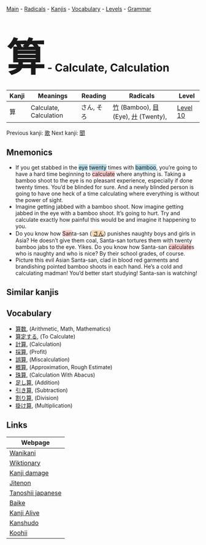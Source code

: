 <style> bigfont {font-size: 100px}</style>
[Main](../README.md) -
[Radicals](../radicals.md) -
[Kanjis](../kanjis.md) -
[Vocabulary](../vocabulary.md) -
[Levels](../levels.md) -
[Grammar](../grammar.md)
# <bigfont> 算</bigfont> - Calculate, Calculation 

| Kanji | Meanings | Reading | Radicals | Level |
| --- | --- | --- | --- | --- |
| 算 | Calculate, Calculation | さん, そろ | [竹](../radicals/竹.md) (Bamboo), [目](../radicals/目.md) (Eye), [廾](../radicals/廾.md) (Twenty),  | [Level 10](../levels/wk_level10.md) |

Previous kanji: [歌](歌.md) Next kanji: [聞](聞.md) 

## Mnemonics
 * If you get stabbed in the <span style="background-color:#ADD8E6"> eye</span> <span style="background-color:#ADD8E6"> twenty</span> times with <span style="background-color:#ADD8E6"> bamboo</span>, you’re going to have a hard time beginning to <span style="background-color:#ffcccb"> calculate</span> where anything is. Taking a bamboo shoot to the eye is no pleasant experience, especially if done twenty times. You’d be blinded for sure. And a newly blinded person is going to have one heck of a time calculating where everything is without the power of sight.
* Imagine getting jabbed with a bamboo shoot. Now imagine getting jabbed in the eye with a bamboo shoot. It’s going to hurt. Try and calculate exactly how painful this would be and imagine it happening to you.
* Do you know how <span style="background-color:#ffcccb"> San</span>ta-san (<span style="background-color:#fed8b1"> [さん](https://jisho.org/search/さん)</span>) punishes naughty boys and girls in Asia? He doesn’t give them coal, Santa-san tortures them with twenty bamboo jabs to the eye. Yikes. Do you know how Santa-san <span style="background-color:#ffcccb"> calculate</span>s who is naughty and who is nice? By their school grades, of course.
* Picture this evil Asian Santa-san, clad in blood red garments and brandishing pointed bamboo shoots in each hand. He’s a cold and calculating madman! You’d better start studying! Santa-san is watching!


## Similar kanjis
 


## Vocabulary
 * [算数](../vocabulary/算.md), (Arithmetic, Math, Mathematics)
* [算定する](../vocabulary/算.md), (To Calculate)
* [計算](../vocabulary/算.md), (Calculation)
* [採算](../vocabulary/算.md), (Profit)
* [誤算](../vocabulary/算.md), (Miscalculation)
* [概算](../vocabulary/算.md), (Approximation, Rough Estimate)
* [珠算](../vocabulary/算.md), (Calculation With Abacus)
* [足し算](../vocabulary/算.md), (Addition)
* [引き算](../vocabulary/算.md), (Subtraction)
* [割り算](../vocabulary/算.md), (Division)
* [掛け算](../vocabulary/算.md), (Multiplication)



## Links 

| Webpage |
| --- |
| [Wanikani          ](https://www.wanikani.com/kanji/算) |
| [Wiktionary        ](https://en.wiktionary.org/wiki/算) |
| [Kanji damage      ](http://www.kanjidamage.com/kanji/search?utf8=✓&q=算) |
| [Jitenon           ](https://jitenon.com/kanji/算) |
| [Tanoshii japanese ](https://www.tanoshiijapanese.com/dictionary/kanji.cfm?k=算) |
| [Baike             ](https://baike.baidu.com/item/算) |
| [Kanji Alive       ](https://app.kanjialive.com/算) |
| [Kanshudo          ](https://www.kanshudo.com/searchmn?q=算) |
| [Koohii            ](https://kanji.koohii.com/study/kanji/算) |
